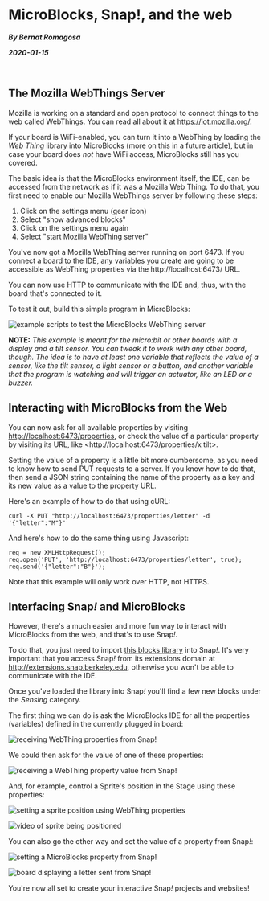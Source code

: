 # MicroBlocks, Snap!, and the web

_**By Bernat Romagosa**_

_**2020-01-15**_

<br>

## The Mozilla WebThings Server

Mozilla is working on a standard and open protocol to connect things to the web
called WebThings. You can read all about it at <https://iot.mozilla.org/>.

If your board is WiFi-enabled, you can turn it into a WebThing by loading the
*Web Thing* library into MicroBlocks (more on this in a future article), but in
case your board does _not_ have WiFi access, MicroBlocks still has you covered.

The basic idea is that the MicroBlocks environment itself, the IDE, can be
accessed from the network as if it was a Mozilla Web Thing. To do that, you
first need to enable our Mozilla WebThings server by following these steps:

1) Click on the settings menu (gear icon)
2) Select "show advanced blocks"
3) Click on the settings menu again
4) Select "start Mozilla WebThing server"

You've now got a Mozilla WebThing server running on port 6473. If you connect a
board to the IDE, any variables you create are going to be accessible as
WebThing properties via the http://localhost:6473/ URL.

You can now use HTTP to communicate with the IDE and, thus, with the board
that's connected to it.

To test it out, build this simple program in MicroBlocks:

![example scripts to test the MicroBlocks WebThing server](webthings-IDE-example.png)

**NOTE:** *This example is meant for the micro:bit or other boards with a
display and a tilt sensor. You can tweak it to work with any other board,
though. The idea is to have at least one variable that reflects the value of a
sensor, like the tilt sensor, a light sensor or a button, and another variable
that the program is watching and will trigger an actuator, like an LED or a
buzzer.*

## Interacting with MicroBlocks from the Web

You can now ask for all available properties by visiting
<http://localhost:6473/properties>, or check the value of a particular property
by visiting its URL, like <http://localhost:6473/properties/x tilt>.

Setting the value of a property is a little bit more cumbersome, as you need to
know how to send PUT requests to a server. If you know how to do that, then send
a JSON string containing the name of the property as a key and its new value as
a value to the property URL.

Here's an example of how to do that using cURL:

    curl -X PUT "http://localhost:6473/properties/letter" -d '{"letter":"M"}'

And here's how to do the same thing using Javascript:

    req = new XMLHttpRequest();
    req.open('PUT', 'http://localhost:6473/properties/letter', true);
    req.send('{"letter":"B"}');

Note that this example will only work over HTTP, not HTTPS.

## Interfacing Snap<em>!</em> and MicroBlocks

However, there's a much easier and more fun way to interact with MicroBlocks
from the web, and that's to use Snap<em>!</em>.

To do that, you just need to import [this blocks library](WebThing.xml) into
Snap<em>!</em>. It's very important that you access Snap<em>!</em> from its
extensions domain at <http://extensions.snap.berkeley.edu>, otherwise you won't
be able to communicate with the IDE.

Once you've loaded the library into Snap<em>!</em> you'll find a few new blocks
under the *Sensing* category.

The first thing we can do is ask the MicroBlocks IDE for all the properties
(variables) defined in the currently plugged in board:

![receiving WebThing properties from Snap!](webthings-snap-get-props.png)

We could then ask for the value of one of these properties:

![receiving a WebThing property value from Snap!](webthings-snap-get-prop-value.png)

And, for example, control a Sprite's position in the Stage using these
properties:

![setting a sprite position using WebThing properties](webthings-snap-set-position.png)

![video of sprite being positioned](webthings-snap-stage.gif)

You can also go the other way and set the value of a property from
Snap<em>!</em>:

![setting a MicroBlocks property from Snap!](webthings-snap-set-property.png)

![board displaying a letter sent from Snap!](webthings-board-set-property.png)

You're now all set to create your interactive Snap<em>!</em> projects and
websites!
